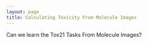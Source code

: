 ```yaml
---
layout: page
title: Calculating Toxicity From Molecule Images
---
```


Can we learn the Tox21 Tasks From Molecule Images?


